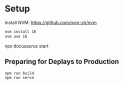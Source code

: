 # Setup
Install NVM: https://github.com/nvm-sh/nvm

```bash
nvm install 16
nvm use 16
```

npx docusaurus start


## Preparing for Deplays to Production
```bash
npm run build
npm run serve
```
